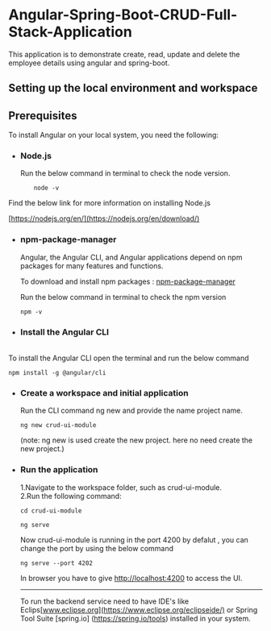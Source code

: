 # Angular-Spring-Boot-CRUD-Full-Stack-Application

This application is to demonstrate create, read, update and delete the employee details using angular and spring-boot.

## Setting up the local environment and workspace

## Prerequisites

To install Angular on your local system, you need the following:

* ### Node.js

     Run the below command in terminal to check the node version.
 
 ```
        node -v
 ```

   Find the below link for more information on installing Node.js

   [https://nodejs.org/en/](https://nodejs.org/en/download/)
   
  
* ### npm-package-manager

   Angular, the Angular CLI, and Angular applications depend on npm packages for many features and functions. 
   
   To download and install npm packages : [npm-package-manager](https://docs.npmjs.com/cli/v7/commands/npm-install)
   
   Run the below command in terminal to check the npm version
   
   ```      
   npm -v
   ```
        
* ### Install the Angular CLI
\
      To install the Angular CLI open the terminal and run the below command
   
   ```
   npm install -g @angular/cli
   ```

* ### Create a workspace and initial application

     Run the CLI command ng new and provide the name project name.
     
     ```
     ng new crud-ui-module
     ```
  
   (note: ng new is used create the new project. here no need create the new project.)
   
* ### Run the application

     1.Navigate to the workspace folder, such as crud-ui-module.
     \
     2.Run the following command:
     
     ```
     cd crud-ui-module
     
     ng serve 
     ```
    Now  crud-ui-module is running  in the port 4200 by defalut , you can change the port by  using the below command
    
    ```
    ng serve --port 4202
    ```
    In browser you have to give [http://localhost:4200](http://localhost:4200/) to access the UI.
    
    
    ---
    
   To run the backend service need to have IDE's like Eclips[www.eclipse.org](https://www.eclipse.org/eclipseide/) 
   or Spring Tool Suite [spring.io] (https://spring.io/tools) installed in your system.
    
   
   
   
  
   
